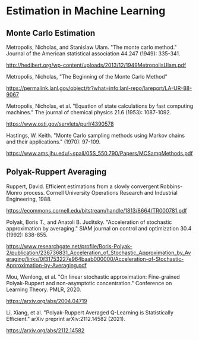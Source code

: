 # Estimation in Machine Learning

## Monte Carlo Estimation

Metropolis, Nicholas, and Stanislaw Ulam. "The monte carlo method." Journal of the American statistical association 44.247 (1949): 335-341.

http://hedibert.org/wp-content/uploads/2013/12/1949MetropolisUlam.pdf

Metropolis, Nicholas, "The Beginning of the Monte Carlo Method"

https://permalink.lanl.gov/object/tr?what=info:lanl-repo/lareport/LA-UR-88-9067

Metropolis, Nicholas, et al. "Equation of state calculations by fast computing machines." The journal of chemical physics 21.6 (1953): 1087-1092.

https://www.osti.gov/servlets/purl/4390578

Hastings, W. Keith. "Monte Carlo sampling methods using Markov chains and their applications." (1970): 97-109.

https://www.ams.jhu.edu/~spall/05S_550.790/Papers/MCSampMethods.pdf



## Polyak-Ruppert Averaging

Ruppert, David. Efficient estimations from a slowly convergent Robbins-Monro process. Cornell University Operations Research and Industrial Engineering, 1988.

https://ecommons.cornell.edu/bitstream/handle/1813/8664/TR000781.pdf

Polyak, Boris T., and Anatoli B. Juditsky. "Acceleration of stochastic approximation by averaging." SIAM journal on control and optimization 30.4 (1992): 838-855.

https://www.researchgate.net/profile/Boris-Polyak-2/publication/236736831_Acceleration_of_Stochastic_Approximation_by_Averaging/links/0f31753227e964baab000000/Acceleration-of-Stochastic-Approximation-by-Averaging.pdf

Mou, Wenlong, et al. "On linear stochastic approximation: Fine-grained Polyak-Ruppert and non-asymptotic concentration." Conference on Learning Theory. PMLR, 2020.

https://arxiv.org/abs/2004.04719

Li, Xiang, et al. "Polyak-Ruppert Averaged Q-Learning is Statistically Efficient." arXiv preprint arXiv:2112.14582 (2021).

https://arxiv.org/abs/2112.14582

